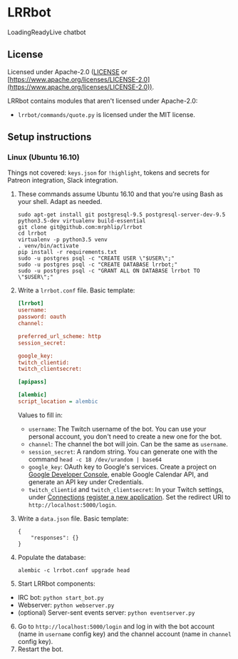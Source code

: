 # LRRbot

LoadingReadyLive chatbot

## License

Licensed under Apache-2.0 ([LICENSE](LICENSE) or [https://www.apache.org/licenses/LICENSE-2.0](https://www.apache.org/licenses/LICENSE-2.0)).

LRRbot contains modules that aren't licensed under Apache-2.0:

 * `lrrbot/commands/quote.py` is licensed under the MIT license.

## Setup instructions

### Linux (Ubuntu 16.10)
Things not covered: `keys.json` for `!highlight`, tokens and secrets for Patreon integration, Slack integration.

 1. These commands assume Ubuntu 16.10 and that you're using Bash as your shell. Adapt as needed.  
    ```
    sudo apt-get install git postgresql-9.5 postgresql-server-dev-9.5 python3.5-dev virtualenv build-essential
    git clone git@github.com:mrphlip/lrrbot
    cd lrrbot
    virtualenv -p python3.5 venv
    . venv/bin/activate
    pip install -r requirements.txt
    sudo -u postgres psql -c "CREATE USER \"$USER\";"
    sudo -u postgres psql -c "CREATE DATABASE lrrbot;"
    sudo -u postgres psql -c "GRANT ALL ON DATABASE lrrbot TO \"$USER\";"
    ```

 2. Write a `lrrbot.conf` file. Basic template:

    ```ini
    [lrrbot]
    username: 
    password: oauth
    channel: 

    preferred_url_scheme: http
    session_secret: 

    google_key:
    twitch_clientid:
    twitch_clientsecret:

    [apipass]

    [alembic]
    script_location = alembic
    ```

    Values to fill in:

    * `username`: The Twitch username of the bot. You can use your personal account, you don't need to create a new one for the bot.
    * `channel`: The channel the bot will join. Can be the same as `username`.
    * `session_secret`: A random string. You can generate one with the command `head -c 18 /dev/urandom | base64`
    * `google_key`: OAuth key to Google's services. Create a project on [Google Developer Console](https://console.developers.google.com/),
        enable Google Calendar API, and generate an API key under Credentials.
    * `twitch_clientid` and `twitch_clientsecret`: In your Twitch settings, under [Connections](https://www.twitch.tv/settings/connections)
        [register a new application](https://www.twitch.tv/kraken/oauth2/clients/new). Set the redirect URI to `http://localhost:5000/login`. 


 3. Write a `data.json` file. Basic template:
    ```
    {
        "responses": {}
    }
    ```

 4. Populate the database:
    ```
    alembic -c lrrbot.conf upgrade head
    ```
 5. Start LRRbot components:
   * IRC bot: `python start_bot.py`
   * Webserver: `python webserver.py`
   * (optional) Server-sent events server: `python eventserver.py`
 6. Go to `http://localhost:5000/login` and log in with the bot account (name in `username` config key) and the channel account (name in `channel` config key).
 7. Restart the bot.
